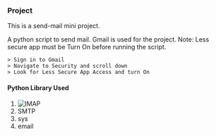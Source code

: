 ### Project

This is a send-mail  mini project.

A python script to send mail. Gmail is used for the project.
Note: Less secure app must be Turn On before running the script.

```mermaid
> Sign in to Gmail
> Navigate to Security and scroll down 
> Look for Less Secure App Access and turn On

```

#### Python Library Used

1. ![IMAP]()
2. SMTP
3. sys
4. email